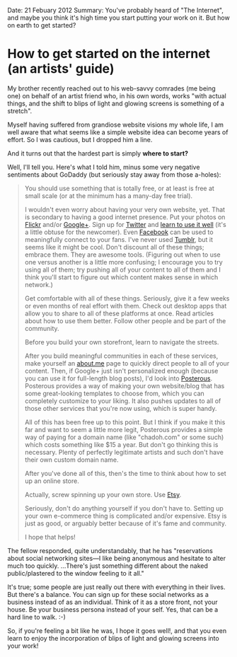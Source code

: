 Date: 21 Febuary 2012
Summary: You've probably heard of "The Internet", and maybe you think it's high time you start putting your work on it. But how on earth to get started?

# How to get started on the internet (an artists' guide)

My brother recently reached out to his web-savvy comrades (me being one)
on behalf of an artist friend who, in his own words, works "with actual
things, and the shift to blips of light and glowing screens is something
of a stretch".

Myself having suffered from grandiose website visions my whole life, I
am well aware that what seems like a simple website idea can become
years of effort. So I was cautious, but I dropped him a line.

And it turns out that the hardest part is simply **where to start?**

Well, I'll tell you. Here's what I told him, minus some very negative
sentiments about GoDaddy (but seriously stay away from those a-holes):

> You should use something that is totally free, or at least is free at
> small scale (or at the minimum has a many-day free trial).
> 
> I wouldn't even worry about having your very own website, yet. That is
> secondary to having a good internet presence. Put your photos on [Flickr][1]
> and/or [Google+][2]. Sign up for [Twitter][3] and [learn to use it well][4] (it's a
> little obtuse for the newcomer). Even [Facebook][5] can be used to
> meaningfully connect to your fans. I've never used [Tumblr][6], but it seems
> like it might be cool. Don't discount all of these things; embrace them.
> They are awesome tools. (Figuring out when to use one versus another is
> a little more confusing; I encourage you to try using all of them; try
> pushing all of your content to all of them and I think you'll start to
> figure out which content makes sense in which network.)
> 
> Get comfortable with all of these things. Seriously, give it a few weeks
> or even months of real effort with them. Check out desktop apps that
> allow you to share to all of these platforms at once. Read articles
> about how to use them better. Follow other people and be part of the
> community.
> 
> Before you build your own storefront, learn to navigate the streets.
> 
> After you build meaningful communities in each of these services, make
> yourself an [about.me][7] page to quickly direct people to all of your
> content. Then, if Google+ just isn't personalized enough (because you
> can use it for full-length blog posts), I'd look into [Posterous][8].
> Posterous provides a way of making your own website/blog that has some
> great-looking templates to choose from, which you can completely
> customize to your liking. It also pushes updates to all of those other
> services that you're now using, which is super handy.
> 
> All of this has been free up to this point. But I think if you make it
> this far and want to seem a little more legit, Posterous provides a
> simple way of paying for a domain name (like "chadoh.com" or some such)
> which costs something like $15 a year. But don't go thinking this is
> necessary. Plenty of perfectly legitimate artists and such don't have
> their own custom domain name.
> 
> After you've done all of this, then's the time to think about how to set
> up an online store. 
> 
> Actually, screw spinning up your own store. Use [Etsy][9].
> 
> Seriously, don't do anything yourself if you don't have to. Setting up
> your own e-commerce thing is complicated and/or expensive. Etsy is just
> as good, or arguably better because of it's fame and community.
> 
> I hope that helps!

The fellow responded, quite understandably, that he has "reservations about
social networking sites&mdash;I like being anonymous and hesitate to alter
much too quickly. &hellip;There's just something different about the naked
public/plastered to the window feeling to it all."

It's true; some people are just really out there with everything in
their lives.  But there's a balance.  You can sign up for these social
networks as a business instead of as an individual. Think of it as a
store front, not your house. Be your business persona instead of your
self. Yes, that can be a hard line to walk. :-)

So, if you're feeling a bit like he was, I hope it goes well!, and that
you even learn to enjoy the incorporation of blips of light and glowing
screens into your work!

  [1]: http://www.flickr.com/
  [2]: http://www.google.com/+/business/
  [3]: https://twitter.com/
  [4]: http://www.wikihow.com/Use-Twitter
  [5]: http://www.facebook.com/pages/create.php
  [6]: https://www.tumblr.com/
  [7]: https://about.me/
  [8]: https://posterous.com/
  [9]: http://www.etsy.com/

